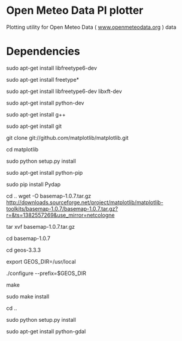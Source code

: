 Open Meteo Data PI plotter
=========

Plotting utility for Open Meteo Data ( www.openmeteodata.org ) data

Dependencies
=========
sudo apt-get install libfreetype6-dev

sudo apt-get install freetype*

sudo apt-get install libfreetype6-dev libxft-dev

sudo apt-get install  python-dev

sudo apt-get install g++

sudo apt-get install git

git clone git://github.com/matplotlib/matplotlib.git

cd matplotlib

sudo python setup.py install

sudo apt-get install python-pip

sudo pip install Pydap

cd ..
wget -O basemap-1.0.7.tar.gz http://downloads.sourceforge.net/project/matplotlib/matplotlib-toolkits/basemap-1.0.7/basemap-1.0.7.tar.gz?r=&ts=1382557269&use_mirror=netcologne

tar xvf basemap-1.0.7.tar.gz

cd basemap-1.0.7

cd geos-3.3.3

export GEOS_DIR=/usr/local

./configure --prefix=$GEOS_DIR

make 

sudo make install

cd ..

sudo python setup.py install

sudo apt-get install  python-gdal


